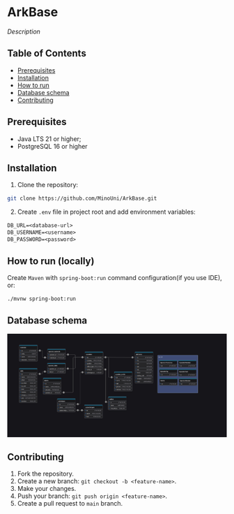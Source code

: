 # ArkBase

*Description*

## Table of Contents

- [Prerequisites](#prerequisites)
- [Installation](#installation)
- [How to run](#how-to-run-locally)
- [Database schema](#database-schema)
- [Contributing](#contributing)

## Prerequisites

- Java LTS 21 or higher;
- PostgreSQL 16 or higher

## Installation

1. Clone the repository:

```bash
git clone https://github.com/MinoUni/ArkBase.git
```

2. Create `.env` file in project root and add environment variables:

```
DB_URL=<database-url>
DB_USERNAME=<username>
DB_PASSWORD=<password>
```

## How to run (locally)

Create `Maven` with `spring-boot:run` command configuration(if you use IDE), or:

```bash
./mvnw spring-boot:run 
```

## Database schema

<img src="./docs/arkbase_v1_jpeg.jpeg" alt="Database schema ver1.0">

## Contributing

1. Fork the repository.
2. Create a new branch: `git checkout -b <feature-name>`.
3. Make your changes.
4. Push your branch: `git push origin <feature-name>`.
5. Create a pull request to `main` branch.